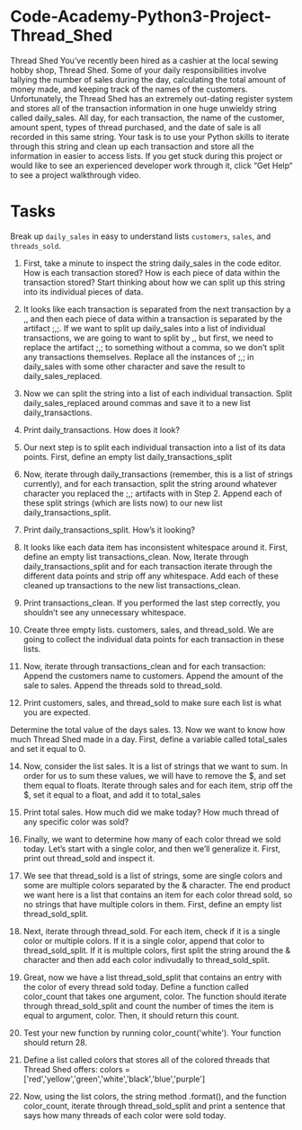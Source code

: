 # Code-Academy-Python3-Project-Thread_Shed
Thread Shed
You’ve recently been hired as a cashier at the local sewing hobby shop, Thread Shed. Some of your daily responsibilities involve tallying the number of sales during the day, calculating the total amount of money made, and keeping track of the names of the customers. Unfortunately, the Thread Shed has an extremely out-dating register system and stores all of the transaction information in one huge unwieldy string called daily_sales. All day, for each transaction, the name of the customer, amount spent, types of thread purchased, and the date of sale is all recorded in this same string. Your task is to use your Python skills to iterate through this string and clean up each transaction and store all the information in easier to access lists. If you get stuck during this project or would like to see an experienced developer work through it, click “Get Help“ to see a project walkthrough video.

# Tasks
Break up `daily_sales` in easy to understand lists `customers`, `sales`, and `threads_sold`.
1. First, take a minute to inspect the string daily_sales in the code editor. How is each transaction stored? How is each piece of data within the transaction stored? Start thinking about how we can split up this string into its individual pieces of data.

2. It looks like each transaction is separated from the next transaction by a ,, and then each piece of data within a transaction is separated by the artifact ;,;. If we want to split up daily_sales into a list of individual transactions, we are going to want to split by ,, but first, we need to replace the artifact ;,; to something without a comma, so we don’t split any transactions themselves. Replace all the instances of ;,; in daily_sales with some other character and save the result to daily_sales_replaced.

3. Now we can split the string into a list of each individual transaction. Split daily_sales_replaced around commas and save it to a new list daily_transactions.

4. Print daily_transactions. How does it look?

5. Our next step is to split each individual transaction into a list of its data points. First, define an empty list daily_transactions_split

6. Now, iterate through daily_transactions (remember, this is a list of strings currently), and for each transaction, split the string around whatever character you replaced the ;,; artifacts with in Step 2. Append each of these split strings (which are lists now) to our new list daily_transactions_split.

7. Print daily_transactions_split. How’s it looking?

8. It looks like each data item has inconsistent whitespace around it. First, define an empty list transactions_clean. Now, Iterate through daily_transactions_split and for each transaction iterate through the different data points and strip off any whitespace. Add each of these cleaned up transactions to the new list transactions_clean.

9. Print transactions_clean. If you performed the last step correctly, you shouldn’t see any unnecessary whitespace.

10. Create three empty lists. customers, sales, and thread_sold. We are going to collect the individual data points for each transaction in these lists.

11. Now, iterate through transactions_clean and for each transaction:
Append the customers name to customers.
Append the amount of the sale to sales.
Append the threads sold to thread_sold.

12. Print customers, sales, and thread_sold to make sure each list is what you are expected. 

Determine the total value of the days sales.
13. Now we want to know how much Thread Shed made in a day. First, define a variable called total_sales and set it equal to 0.

14. Now, consider the list sales. It is a list of strings that we want to sum. In order for us to sum these values, we will have to remove the $, and set them equal to floats. Iterate through sales and for each item, strip off the $, set it equal to a float, and add it to total_sales

15. Print total sales. How much did we make today? How much thread of any specific color was sold?

16. Finally, we want to determine how many of each color thread we sold today. Let’s start with a single color, and then we’ll generalize it. First, print out thread_sold and inspect it.

17. We see that thread_sold is a list of strings, some are single colors and some are multiple colors separated by the & character. The end product we want here is a list that contains an item for each color thread sold, so no strings that have multiple colors in them. First, define an empty list thread_sold_split.

18. Next, iterate through thread_sold. For each item, check if it is a single color or multiple colors. If it is a single color, append that color to thread_sold_split. If it is multiple colors, first split the string around the & character and then add each color indivudally to thread_sold_split.

19. Great, now we have a list thread_sold_split that contains an entry with the color of every thread sold today. Define a function called color_count that takes one argument, color. The function should iterate through thread_sold_split and count the number of times the item is equal to argument, color. Then, it should return this count.

20. Test your new function by running color_count('white'). Your function should return 28.

21. Define a list called colors that stores all of the colored threads that Thread Shed offers: colors = ['red','yellow','green','white','black','blue','purple']
22. Now, using the list colors, the string method .format(), and the function color_count, iterate through thread_sold_split and print a sentence that says how many threads of each color were sold today.
